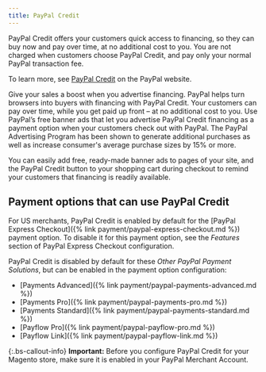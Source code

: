 ```yaml
---
title: PayPal Credit
---
```


PayPal Credit offers your customers quick access to financing, so they can buy now and pay over time, at no additional cost to you. You are not charged when customers choose PayPal Credit, and pay only your normal PayPal transaction fee.

To learn more, see [PayPal Credit][1] on the PayPal website.

Give your sales a boost when you advertise financing. PayPal helps turn browsers into buyers with financing with PayPal Credit. Your customers can pay over time, while you get paid up front – at no additional cost to you. Use PayPal’s free banner ads that let you advertise PayPal Credit financing as a payment option when your customers check out with PayPal. The PayPal Advertising Program has been shown to generate additional purchases as well as increase consumer's average purchase sizes by 15% or more.

You can easily add free, ready-made banner ads to pages of your site, and the PayPal Credit button to your shopping cart during checkout to remind your customers that financing is readily available.

## Payment options that can use PayPal Credit

For US merchants, PayPal Credit is enabled by default for the [PayPal Express Checkout]({% link payment/paypal-express-checkout.md %}) payment option. To disable it for this payment option, see the _Features_ section of PayPal Express Checkout configuration.

PayPal Credit is disabled by default for these _Other PayPal Payment Solutions_, but can be enabled in the payment option configuration:

- [Payments Advanced]({% link payment/paypal-payments-advanced.md %})
- [Payments Pro]({% link payment/paypal-payments-pro.md %})
- [Payments Standard]({% link payment/paypal-payments-standard.md %})
- [Payflow Pro]({% link payment/paypal-payflow-pro.md %})
- [Payflow Link]({% link payment/paypal-payflow-link.md %})

{:.bs-callout-info}
**Important:** Before you configure PayPal Credit for your Magento store, make sure it is enabled in your PayPal Merchant Account.

[1]: https://www.paypal.com/us/webapps/mpp/promotional-financing
